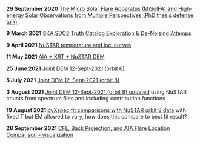 
**29 September 2020**
[The Micro Solar Flare Apparatus (MiSolFA) and High-energy Solar Observations from Multiple Perspectives (PhD thesis defense talk)](https://elastufka.github.io/presentations/The%20Micro%20Solar%20Flare%20Apparatus%20(MiSolFA)%20and%20High-energy%20Solar%20Observations%20From%20Multiple%20Perspectives.html#/)

**9 March 2021**
[SKA SDC2 Truth Catalog Exploration & De-Noising Attemps](https://elastufka.github.io/presentations/SKA%20Data%20Challenge%202.slides.html#/)

**9 April 2021**
[NuSTAR temperature and loci curves](https://elastufka.github.io/presentations/NuSTAR%20temperature%20response%20and%20loci%20curves.slides.html#/)

**11 May 2021**
[AIA + XRT + NuSTAR DEM](https://elastufka.github.io/presentations/AIA+XRT+NuSTAR%20DEM.slides.html#/)

**25 June 2021**
[Joint DEM 12-Sept-2021 (orbit 6)](https://elastufka.github.io/presentations/Joint%20DEM%20(orbit%206).slides.html#/)

**5 July 2021**
[Joint DEM 12-Sept-2021 (orbit 8)](https://elastufka.github.io/presentations/Joint%20DEM%20(orbit%208).slides.html#/)

**3 August 2021**
[Joint DEM 12-Sept-2021 (orbit 8) updated](https://elastufka.github.io/presentations/Joint%20DEM%20(orbit%208).slides_updated.html#/)
using NuSTAR counts from spectrum files and including contribution functions

**19 August 2021**
[pyXspec fit comparisons with NuSTAR orbit 8 data](https://elastufka.github.io/presentations/NuSTAR_specfits_compare.slides.html#/)
with fixed T but EM allowed to vary, how does this compare to best fit result?

**28 September 2021**
[CFL, Back Projection, and AIA Flare Location Comparison - visualization](https://elastufka.github.io/presentations/CFL,%20Back%20Projection,%20and%20AIA%20Flare%20Location%20Comparison%20-%20visualization.slides.html#/)

